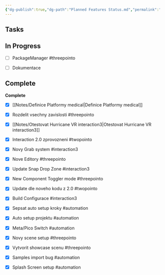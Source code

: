 ```yaml
---
{"dg-publish":true,"dg-path":"Planned Features Status.md","permalink":"/planned-features-status/","noteIcon":"2"}
---
```



## Tasks



## In Progress

- [ ] PackageManager #threepointo
- [ ] Dokumentace


## Complete

**Complete**
- [x] [[Notes/Definice Platformy medical\|Definice Platformy medical]]
- [x] Rozdelit vsechny zavislosti #threepointo
- [x] [[Notes/Otestovat Hurricane VR interaction3\|Otestovat Hurricane VR interaction3]]
- [x] Interaction 2.0 zprovozneni #twopointo
- [x] Novy Grab system #interaction3
- [x] Nove Editory #threepointo
- [x] Update Snap Drop Zone #interaction3
- [x] New Component Toggler mode #threepointo
- [x] Update dle noveho kodu z 2.0 #twopointo
- [x] Build Configurace #interaction3
- [x] Sepsat auto setup kroky #automation
- [x] Auto setup projektu #automation
- [x] Meta/Pico Switch #automation
- [x] Novy scene setup #threepointo
- [x] Vytvorit showcase scenu #threepointo
- [x] Samples import bug #automation
- [x] Splash Screen setup #automation




